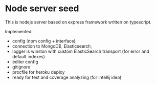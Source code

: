 # Node server seed

This is nodejs server based on express framework written on typescript.

Implemented:
- config (npm config + interface)
- connection to MongoDB, Elasticsearch, 
- logger is winston with custom ElasticSearch transport (for error and default indexes) 
- editor config
- gitignore
- procfile for heroku deploy
- ready for test and coverage analyzing (for intellij idea) 
